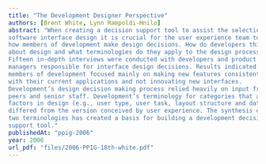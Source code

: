 ```yaml
---
title: "The Development Designer Perspective"
authors: [Brent White, Lynn Rampoldi-Hnilo]
abstract: "When creating a decision support tool to assist the selection of a
software interface design it is crucial for the user experience team to understand
how members of development make design decisions. How do developers think
about design and what terminologies do they apply to the design process?
Fifteen in-depth interviews were conducted with developers and product
managers responsible for interface design decisions. Results indicated that
members of development focused mainly on making new features consistent
with their current applications and not innovating new interfaces.
Development’s design decision making process relied heavily on input from
peers and senior staff. Development’s terminology for categories that are
factors in design (e.g., user type, user task, layout structure and data structure)
differed from the version conceived by user experience. The synthesis of the
two terminologies has created a basis for building a development decision
support tool."
publishedAt: "ppig-2006"
year: 2006
url_pdf: "files/2006-PPIG-18th-white.pdf"
---
```

